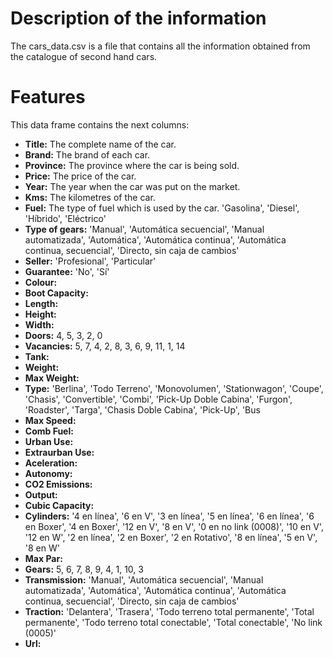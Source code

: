 # Description of the information

The cars_data.csv is a file that contains all the information obtained from the catalogue of second hand cars.


# Features

This data frame contains the next columns:

- **Title:** The complete name of the car.
- **Brand:** The brand of each car.
- **Province:** The province where the car is being sold.
- **Price:** The price of the car.
- **Year:** The year when the car was put on the market.
- **Kms:** The kilometres of the car.
- **Fuel:** The type of fuel which is used by the car.
'Gasolina', 'Diesel', 'Híbrido', 'Eléctrico'
- **Type of gears:** 
'Manual', 'Automática secuencial', 'Manual automatizada',
       'Automática', 'Automática continua',
       'Automática continua, secuencial', 'Directo, sin caja de cambios'
- **Seller:** 
'Profesional', 'Particular'
- **Guarantee:** 
'No', 'Sí'
- **Colour:**
- **Boot Capacity:**
- **Length:**
- **Height:**
- **Width:**
- **Doors:**
4, 5, 3, 2, 0
- **Vacancies:**
5,  7,  4,  2,  8,  3,  6,  9, 11,  1, 14
- **Tank:**
- **Weight:**
- **Max Weight:**
- **Type:**
'Berlina', 'Todo Terreno', 'Monovolumen', 'Stationwagon', 'Coupe',
       'Chasis', 'Convertible', 'Combi', 'Pick-Up Doble Cabina', 'Furgon',
       'Roadster', 'Targa', 'Chasis Doble Cabina', 'Pick-Up', 'Bus
 - **Max Speed:**
 - **Comb Fuel:**
 - **Urban Use:**
 - **Extraurban Use:**
 - **Aceleration:**
 - **Autonomy:**
 - **CO2 Emissions:**
 - **Output:**
 - **Cubic Capacity:**
 - **Cylinders:**
 '4 en línea', '6 en V', '3 en línea', '5 en línea', '6 en línea',
       '6 en Boxer', '4 en Boxer', '12 en V', '8 en V',
       '0 en no link (0008)', '10 en V', '12 en W', '2 en línea',
       '2 en Boxer', '2 en Rotativo', '8 en línea', '5 en V', '8 en W'
 - **Max Par:**
 - **Gears:**
 5,  6,  7,  8,  9,  4,  1, 10,  3
 - **Transmission:**
 'Manual', 'Automática secuencial', 'Manual automatizada',
       'Automática', 'Automática continua',
       'Automática continua, secuencial', 'Directo, sin caja de cambios'
 - **Traction:**
 'Delantera', 'Trasera', 'Todo terreno total permanente',
       'Total permanente', 'Todo terreno total conectable',
       'Total conectable', 'No link (0005)'
 - **Url:**
